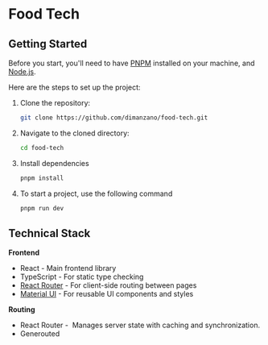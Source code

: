 # Food Tech

## Getting Started

Before you start, you'll need to have [PNPM](https://pnpm.io/) installed on your machine, and [Node.js](https://nodejs.org/en/download).

Here are the steps to set up the project:

1. Clone the repository:

   ```bash
   git clone https://github.com/dimanzano/food-tech.git
   ```

2. Navigate to the cloned directory:

   ```bash
   cd food-tech
   ```

3. Install dependencies

   ```bash
   pnpm install
   ```

4. To start a project, use the following command

   ```bash
   pnpm run dev
   ```

## Technical Stack

**Frontend**

- React - Main frontend library
- TypeScript - For static type checking
- [React Router](https://reactrouter.com/en/main/start/overview) - For client-side routing between pages
- [Material UI](https://mui.com/material-ui/getting-started/) - For reusable UI components and styles

**Routing**

- React Router -  Manages server state with caching and synchronization.
- Generouted
